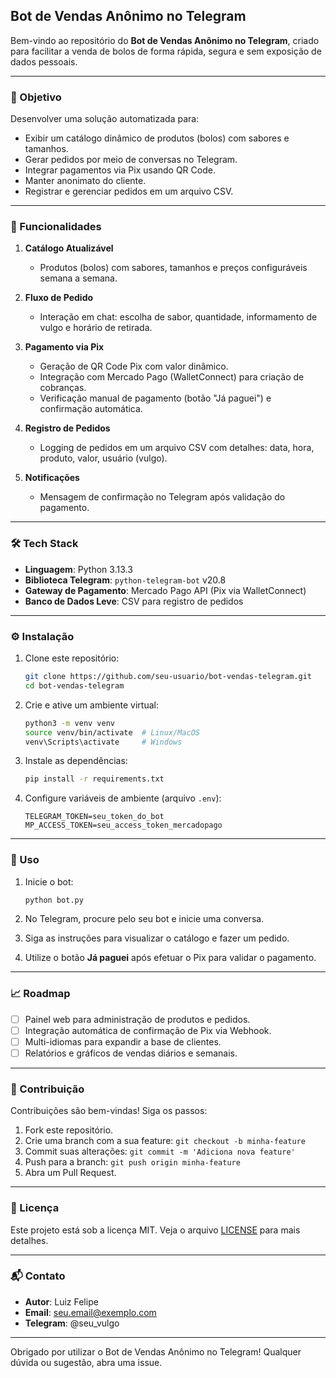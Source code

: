 ## Bot de Vendas Anônimo no Telegram

Bem-vindo ao repositório do **Bot de Vendas Anônimo no Telegram**, criado para facilitar a venda de bolos de forma rápida, segura e sem exposição de dados pessoais.

---

### 🎯 Objetivo

Desenvolver uma solução automatizada para:

* Exibir um catálogo dinâmico de produtos (bolos) com sabores e tamanhos.
* Gerar pedidos por meio de conversas no Telegram.
* Integrar pagamentos via Pix usando QR Code.
* Manter anonimato do cliente.
* Registrar e gerenciar pedidos em um arquivo CSV.

---

### 🚀 Funcionalidades

1. **Catálogo Atualizável**

   * Produtos (bolos) com sabores, tamanhos e preços configuráveis semana a semana.

2. **Fluxo de Pedido**

   * Interação em chat: escolha de sabor, quantidade, informamento de vulgo e horário de retirada.

3. **Pagamento via Pix**

   * Geração de QR Code Pix com valor dinâmico.
   * Integração com Mercado Pago (WalletConnect) para criação de cobranças.
   * Verificação manual de pagamento (botão "Já paguei") e confirmação automática.

4. **Registro de Pedidos**

   * Logging de pedidos em um arquivo CSV com detalhes: data, hora, produto, valor, usuário (vulgo).

5. **Notificações**

   * Mensagem de confirmação no Telegram após validação do pagamento.

---

### 🛠️ Tech Stack

* **Linguagem**: Python 3.13.3
* **Biblioteca Telegram**: `python-telegram-bot` v20.8
* **Gateway de Pagamento**: Mercado Pago API (Pix via WalletConnect)
* **Banco de Dados Leve**: CSV para registro de pedidos

---

### ⚙️ Instalação

1. Clone este repositório:

   ```bash
   git clone https://github.com/seu-usuario/bot-vendas-telegram.git
   cd bot-vendas-telegram
   ```
2. Crie e ative um ambiente virtual:

   ```bash
   python3 -m venv venv
   source venv/bin/activate  # Linux/MacOS
   venv\Scripts\activate     # Windows
   ```
3. Instale as dependências:

   ```bash
   pip install -r requirements.txt
   ```
4. Configure variáveis de ambiente (arquivo `.env`):

   ```dotenv
   TELEGRAM_TOKEN=seu_token_do_bot
   MP_ACCESS_TOKEN=seu_access_token_mercadopago
   ```

---

### 🚀 Uso

1. Inicie o bot:

   ```bash
   python bot.py
   ```
2. No Telegram, procure pelo seu bot e inicie uma conversa.
3. Siga as instruções para visualizar o catálogo e fazer um pedido.
4. Utilize o botão **Já paguei** após efetuar o Pix para validar o pagamento.

---

### 📈 Roadmap

* [ ] Painel web para administração de produtos e pedidos.
* [ ] Integração automática de confirmação de Pix via Webhook.
* [ ] Multi-idiomas para expandir a base de clientes.
* [ ] Relatórios e gráficos de vendas diários e semanais.

---

### 🤝 Contribuição

Contribuições são bem-vindas! Siga os passos:

1. Fork este repositório.
2. Crie uma branch com a sua feature: `git checkout -b minha-feature`
3. Commit suas alterações: `git commit -m 'Adiciona nova feature'`
4. Push para a branch: `git push origin minha-feature`
5. Abra um Pull Request.

---

### 📝 Licença

Este projeto está sob a licença MIT. Veja o arquivo [LICENSE](./LICENSE) para mais detalhes.

---

### 📬 Contato

* **Autor**: Luiz Felipe
* **Email**: [seu.email@exemplo.com](mailto:seu.email@exemplo.com)
* **Telegram**: @seu\_vulgo

---

Obrigado por utilizar o Bot de Vendas Anônimo no Telegram! Qualquer dúvida ou sugestão, abra uma issue.
